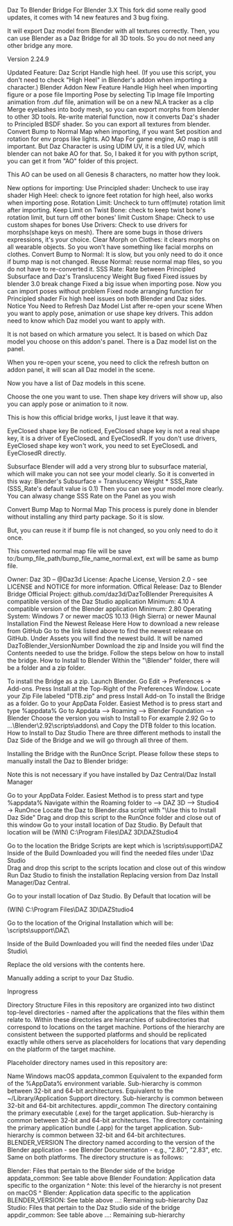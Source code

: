 Daz To Blender Bridge For Blender 3.X
This fork did some really good updates, it comes with 14 new features and 3 bug fixing.

It will export Daz model from Blender with all textures correctly. Then, you can use Blender as a Daz Bridge for all 3D tools. So you do not need any other bridge any more.

Version
2.24.9

Updated Feature:
Daz Script
Handle high heel. (If you use this script, you don't need to check "High Heel" in Blender's addon when importing a character.)
Blender Addon
New Feature
Handle High heel when importing figure or a pose file
Importing Pose by selecting Tip Image file
Importing animation from .duf file, animation will be on a new NLA tracker as a clip
Merge eyelashes into body mesh, so you can export morphs from blender to other 3D tools.
Re-write material function, now it converts Daz's shader to Principled BSDF shader. So you can export all textures from blender.
Convert Bump to Normal Map when importing, if you want
Set position and rotation for env props like lights.
AO Map
For game engine, AO map is still important. But Daz Character is using UDIM UV, it is a tiled UV, which blender can not bake AO for that. So, I baked it for you with python script, you can get it from "AO" folder of this project.

This AO can be used on all Genesis 8 characters, no matter how they look.

New options for importing:
Use Principled shader: Uncheck to use iray shader
High Heel: check to ignore feet rotation for high heel, also works when importing pose.
Rotation Limit: Uncheck to turn off(mute) rotation limit after importing.
Keep Limit on Twist Bone: check to keep twist bone's rotation limit, but turn off other bones' limit
Custom Shape: Check to use custom shapes for bones
Use Drivers: Check to use drivers for morphs(shape keys on mesh). There are some bugs in those drivers expressions, it's your choice.
Clear Morph on Clothes: it clears morphs on all wearable objects. So you won't have something like facial morphs on clothes.
Convert Bump to Normal: It is slow, but you only need to do it once if bump map is not changed.
Reuse Normal: reuse normal map files, so you do not have to re-converted it.
SSS Rate: Rate between Principled Subsurface and Daz's Translucency Weight
Bug fixed
Fixed issues by blender 3.0 break change
Fixed a big issue when importing pose. Now you can import poses without problem
Fixed node arranging function for Principled shader
Fix high heel issues on both Blender and Daz sides.
Notice
You Need to Refresh Daz Model List after re-open your scene
When you want to apply pose, animation or use shape key drivers. This addon need to know which Daz model you want to apply with.

It is not based on which armature you select. It is based on which Daz model you choose on this addon's panel. There is a Daz model list on the panel.

When you re-open your scene, you need to click the refresh button on addon panel, it will scan all Daz model in the scene.


Now you have a list of Daz models in this scene.


Choose the one you want to use. Then shape key drivers will show up, also you can apply pose or animation to it now.


This is how this official bridge works, I just leave it that way.

EyeClosed shape key
Be noticed, EyeClosed shape key is not a real shape key, it is a driver of EyeClosedL and EyeClosedR. If you don't use drivers, EyeClosed shape key won't work, you need to set EyeClosedL and EyeClosedR directly.

Subsurface
Blender will add a very strong blur to subsurface material, which will make you can not see your model clearly.
So it is converted in this way:
Blender's Subsurface = Translucency Weight * SSS_Rate (SSS_Rate's default value is 0.1)
Then you can see your model more clearly. You can alwasy change SSS Rate on the Panel as you wish

Convert Bump Map to Normal Map
This process is purely done in blender without installing any third party package. So it is slow.

But, you can reuse it if bump file is not changed, so you only need to do it once.

This converted normal map file will be save to:/bump_file_path/bump_file_name_normal.ext, ext will be same as bump file.

Owner: Daz 3D – @Daz3d
License: Apache License, Version 2.0 - see LICENSE and NOTICE for more information.
Offical Release: Daz to Blender Bridge
Official Project: github.com/daz3d/DazToBlender
Prerequisites
A compatible version of the Daz Studio application
Minimum: 4.10
A compatible version of the Blender application
Minimum: 2.80
Operating System:
Windows 7 or newer
macOS 10.13 (High Sierra) or newer
Maunal Installation
Find the Newest Release Here
How to download a new release from GitHub
Go to the link listed above to find the newest release on GitHub.
Under Assets you will find the newest build. It will be named DazToBlender_VersionNumber
Download the zip and Inside you will find the Contents needed to use the bridge. Follow the steps below on how to install the bridge.
How to Install to Blender
Within the "\Blender" folder, there will be a folder and a zip folder.

To install the Bridge as a zip.
Launch Blender.
Go Edit -> Preferences -> Add-ons.
Press Install at the Top-Right of the Preferences Window.
Locate your Zip File labeled "DTB.zip" and press Install Add-on
To install the Bridge as a folder.
Go to your AppData Folder. Easiest Method is to press start and type %appdata%
Go to Appdata --> Roaming --> Blender Foundation --> Blender
Choose the version you wish to Install to For example 2.92
Go to ...\Blender\2.92\scripts\addons\ and Copy the DTB folder to this location.
How to Install to Daz Studio
There are three different methods to install the Daz Side of the Bridge and we will go through all three of them.

Installing the Bridge with the RunOnce Script. Please follow these steps to manually install the Daz to Blender bridge:

Note this is not necessary if you have installed by Daz Central/Daz Install Manager

Go to your AppData Folder. Easiest Method is to press start and type %appdata%
Navigate within the Roaming folder to --> DAZ 3D --> Studio4 → RunOnce
Locate the Daz to Blender.dsa script with "\Use this to Install Daz Side"
Drag and drop this script to the RunOnce folder and close out of this window
Go to your install location of Daz Studio. By Default that location will be
(WIN) C:\Program Files\DAZ 3D\DAZStudio4

Go to the location the Bridge Scripts are kept which is \scripts\support\DAZ\
Inside of the Build Downloaded you will find the needed files under \Daz Studio\
Drag and drop this script to the scripts location and close out of this window
Run Daz Studio to finish the installation
Replacing version from Daz Install Manager/Daz Central.

Go to your install location of Daz Studio. By Default that location will be

(WIN) C:\Program Files\DAZ 3D\DAZStudio4

Go to the location of the Original Installation which will be: \scripts\support\DAZ\

Inside of the Build Downloaded you will find the needed files under \Daz Studio\

Replace the old versions with the contents here.

Manually adding a script to your Daz Studio.

Inprogress

Directory Structure
Files in this repository are organized into two distinct top-level directories - named after the applications that the files within them relate to. Within these directories are hierarchies of subdirectories that correspond to locations on the target machine. Portions of the hierarchy are consistent between the supported platforms and should be replicated exactly while others serve as placeholders for locations that vary depending on the platform of the target machine.

Placeholder directory names used in this repository are:

Name	Windows	macOS
appdata_common	Equivalent to the expanded form of the %AppData% environment variable. Sub-hierarchy is common between 32-bit and 64-bit architectures.	Equivalent to the ~/Library/Application Support directory. Sub-hierarchy is common between 32-bit and 64-bit architectures.
appdir_common	The directory containing the primary executable (.exe) for the target application. Sub-hierarchy is common between 32-bit and 64-bit architectures.	The directory containing the primary application bundle (.app) for the target application. Sub-hierarchy is common between 32-bit and 64-bit architectures.
BLENDER_VERSION	The directory named according to the version of the Blender application - see Blender Documentation - e.g., "2.80", "2.83", etc.	Same on both platforms.
The directory structure is as follows:

Blender: Files that pertain to the Blender side of the bridge
appdata_common: See table above
Blender Foundation: Application data specific to the organization ^ Note: this level of the hierarchy is not present on macOS ^
Blender: Application data specific to the application
BLENDER_VERSION: See table above
...: Remaining sub-hierarchy
Daz Studio: Files that pertain to the Daz Studio side of the bridge
appdir_common: See table above
...: Remaining sub-hierarchy

